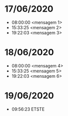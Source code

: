 # 17/06/2020
- 08:00:00 <mensagem 1>
- 15:33:25 <mensagem 2>
- 19:22:03 <mensagem 3>
# 18/06/2020
- 08:00:00 <mensagem 4>
- 15:33:25 <mensagem 5>
- 19:22:03 <mensagem 6>

# 19/06/2020
- 09:56:23 ETSTE
